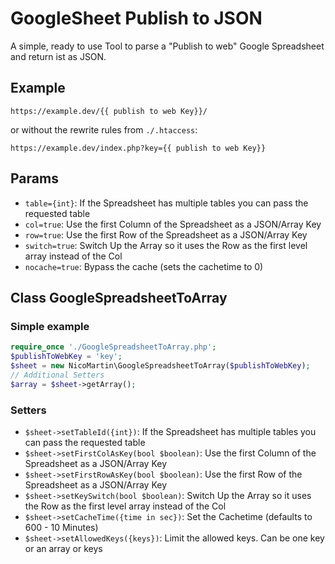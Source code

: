 # GoogleSheet Publish to JSON

A simple, ready to use Tool to parse a "Publish to web" Google Spreadsheet and return ist as JSON.

## Example
```
https://example.dev/{{ publish to web Key}}/
```
or without the rewrite rules from `./.htaccess`:
```
https://example.dev/index.php?key={{ publish to web Key}}
```

## Params
* `table={int}`: If the Spreadsheet has multiple tables you can pass the requested table
* `col=true`: Use the first Column of the Spreadsheet as a JSON/Array Key
* `row=true`: Use the first Row of the Spreadsheet as a JSON/Array Key
* `switch=true`: Switch Up the Array so it uses the Row as the first level array instead of the Col
* `nocache=true`: Bypass the cache (sets the cachetime to 0)

## Class GoogleSpreadsheetToArray
### Simple example
```php
require_once './GoogleSpreadsheetToArray.php';
$publishToWebKey = 'key';
$sheet = new NicoMartin\GoogleSpreadsheetToArray($publishToWebKey);
// Additional Setters
$array = $sheet->getArray();
```

### Setters
* `$sheet->setTableId({int})`: If the Spreadsheet has multiple tables you can pass the requested table
* `$sheet->setFirstColAsKey(bool $boolean)`: Use the first Column of the Spreadsheet as a JSON/Array Key
* `$sheet->setFirstRowAsKey(bool $boolean)`: Use the first Row of the Spreadsheet as a JSON/Array Key
* `$sheet->setKeySwitch(bool $boolean)`: Switch Up the Array so it uses the Row as the first level array instead of the Col
* `$sheet->setCacheTime({time in sec})`: Set the Cachetime (defaults to 600 - 10 Minutes)
* `$sheet->setAllowedKeys({keys})`: Limit the allowed keys. Can be one key or an array or keys
